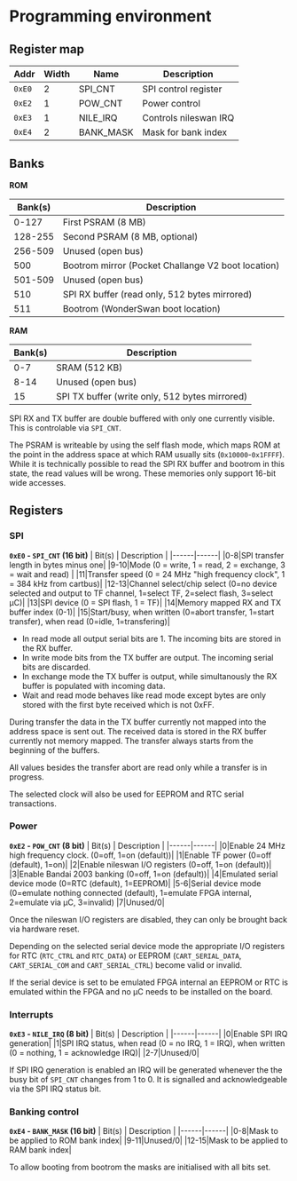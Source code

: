 # Programming environment

## Register map

| Addr | Width  | Name | Description  |
|------|-|-----|----|
| `0xE0` |2 | SPI_CNT | SPI control register |
| `0xE2`|1 | POW_CNT | Power control |
| `0xE3` |1| NILE_IRQ | Controls nileswan IRQ |
| `0xE4`|2 | BANK_MASK | Mask for bank index |

## Banks

**ROM**

| Bank(s) | Description |
|------------|-------------|
| 0-127 | First PSRAM (8 MB) |
| 128-255 | Second PSRAM (8 MB, optional) |
| 256-509 | Unused (open bus) |
| 500 | Bootrom mirror (Pocket Challange V2 boot location) |
| 501-509 | Unused (open bus) |
| 510 | SPI RX buffer (read only, 512 bytes mirrored) |
| 511 | Bootrom (WonderSwan boot location)|

**RAM**

| Bank(s) | Description |
|------------|-------------|
| 0-7 | SRAM (512 KB) |
| 8-14 | Unused (open bus) |
| 15 | SPI TX buffer (write only, 512 bytes mirrored) |

SPI RX and TX buffer are double buffered with only one currently visible. This is controlable via `SPI_CNT`.

The PSRAM is writeable by using the self flash mode, which maps ROM at the point in the address space at which RAM usually sits (`0x10000`-`0x1FFFF`). While it is technically possible to read the SPI RX buffer and bootrom in this state, the read values will be wrong. These memories only support 16-bit wide accesses.

## Registers

### SPI

**`0xE0` - `SPI_CNT` (16 bit)**
| Bit(s) | Description |
|------|------|
|0-8|SPI transfer length in bytes minus one|
|9-10|Mode (0 = write, 1 = read, 2 = exchange, 3 = wait and read) |
|11|Transfer speed (0 = 24 MHz "high frequency clock", 1 = 384 kHz from cartbus)|
|12-13|Channel select/chip select (0=no device selected and output to TF channel, 1=select TF, 2=select flash, 3=select μC)|
|13|SPI device (0 = SPI flash, 1 = TF)|
|14|Memory mapped RX and TX buffer index (0-1)|
|15|Start/busy, when written (0=abort transfer, 1=start transfer), when read (0=idle, 1=transfering)|

* In read mode all output serial bits are 1. The incoming bits are stored in the RX buffer.
* In write mode bits from the TX buffer are output. The incoming serial bits are discarded.
* In exchange mode the TX buffer is output, while simultanously the RX buffer is populated with incoming data.
* Wait and read mode behaves like read mode except bytes are only stored with the first byte received which is not 0xFF.

During transfer the data in the TX buffer currently not mapped into the address space is sent out. The received data is stored in the RX buffer currently not memory mapped. The transfer always starts from the beginning of the buffers.

All values besides the transfer abort are read only while a transfer is in progress.

The selected clock will also be used for EEPROM and RTC serial transactions.

### Power

**`0xE2` - `POW_CNT` (8 bit)**
| Bit(s) | Description |
|------|------|
|0|Enable 24 MHz high frequency clock. (0=off, 1=on (default))|
|1|Enable TF power (0=off (default), 1=on)|
|2|Enable nileswan I/O registers (0=off, 1=on (default))|
|3|Enable Bandai 2003 banking (0=off, 1=on (default))|
|4|Emulated serial device mode (0=RTC (default), 1=EEPROM)|
|5-6|Serial device mode (0=emulate nothing connected (default), 1=emulate FPGA internal, 2=emulate via μC, 3=invalid)
|7|Unused/0|

Once the nileswan I/O registers are disabled, they can only be brought back via hardware reset.

Depending on the selected serial device mode the appropriate I/O registers for RTC (`RTC_CTRL` and `RTC_DATA`) or EEPROM (`CART_SERIAL_DATA`, `CART_SERIAL_COM` and `CART_SERIAL_CTRL`) become valid or invalid.

If the serial device is set to be emulated FPGA internal an EEPROM or RTC is emulated within the FPGA and no μC needs to be installed on the board.

### Interrupts

**`0xE3` - `NILE_IRQ` (8 bit)**
| Bit(s) | Description |
|------|------|
|0|Enable SPI IRQ generation|
|1|SPI IRQ status, when read (0 = no IRQ, 1 = IRQ), when written (0 = nothing, 1 = acknowledge IRQ)|
|2-7|Unused/0|

If SPI IRQ generation is enabled an IRQ will be generated whenever the the busy bit of `SPI_CNT` changes from 1 to 0. It is signalled and acknowledgeable via the SPI IRQ status bit.

### Banking control

**`0xE4` - `BANK_MASK` (16 bit)**
| Bit(s) | Description |
|------|------|
|0-8|Mask to be applied to ROM bank index|
|9-11|Unused/0|
|12-15|Mask to be applied to RAM bank index|

To allow booting from bootrom the masks are initialised with all bits set.
